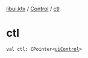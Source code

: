 [libui.ktx](../index.md) / [Control](index.md) / [ctl](./ctl.md)

# ctl

`val ctl: CPointer<`[`uiControl`](../../libui/ui-control/index.md)`>`